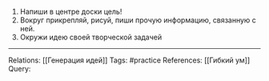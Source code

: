 1. Напиши в центре доски цель! 
2. Вокруг прикрепляй, рисуй, пиши прочую информацию, связанную с ней. 
3. Окружи идею своей творческой задачей

___
Relations: [[Генерация идей]] 
Tags: #practice 
References: [[Гибкий ум]] 
Query: 